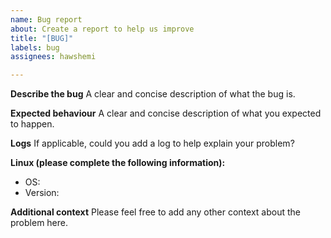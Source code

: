 ```yaml
---
name: Bug report
about: Create a report to help us improve
title: "[BUG]"
labels: bug
assignees: hawshemi

---
```


**Describe the bug**
A clear and concise description of what the bug is.


**Expected behaviour**
A clear and concise description of what you expected to happen.


**Logs**
If applicable, could you add a log to help explain your problem?


**Linux (please complete the following information):**
 - OS:
 - Version:


**Additional context**
Please feel free to add any other context about the problem here.
